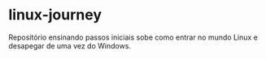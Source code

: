 # linux-journey
Repositório ensinando passos iniciais sobe como entrar no mundo Linux e desapegar de uma vez do Windows.
